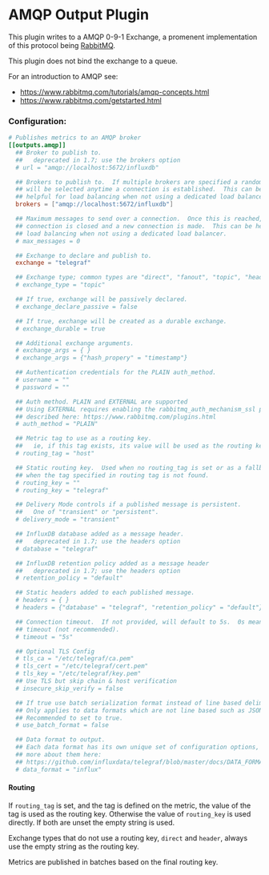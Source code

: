 # AMQP Output Plugin

This plugin writes to a AMQP 0-9-1 Exchange, a promenent implementation of this protocol being [RabbitMQ](https://www.rabbitmq.com/).

This plugin does not bind the exchange to a queue.

For an introduction to AMQP see:
- https://www.rabbitmq.com/tutorials/amqp-concepts.html
- https://www.rabbitmq.com/getstarted.html

### Configuration:
```toml
# Publishes metrics to an AMQP broker
[[outputs.amqp]]
  ## Broker to publish to.
  ##   deprecated in 1.7; use the brokers option
  # url = "amqp://localhost:5672/influxdb"

  ## Brokers to publish to.  If multiple brokers are specified a random broker
  ## will be selected anytime a connection is established.  This can be
  ## helpful for load balancing when not using a dedicated load balancer.
  brokers = ["amqp://localhost:5672/influxdb"]

  ## Maximum messages to send over a connection.  Once this is reached, the
  ## connection is closed and a new connection is made.  This can be helpful for
  ## load balancing when not using a dedicated load balancer.
  # max_messages = 0

  ## Exchange to declare and publish to.
  exchange = "telegraf"

  ## Exchange type; common types are "direct", "fanout", "topic", "header", "x-consistent-hash".
  # exchange_type = "topic"

  ## If true, exchange will be passively declared.
  # exchange_declare_passive = false

  ## If true, exchange will be created as a durable exchange.
  # exchange_durable = true

  ## Additional exchange arguments.
  # exchange_args = { }
  # exchange_args = {"hash_propery" = "timestamp"}

  ## Authentication credentials for the PLAIN auth_method.
  # username = ""
  # password = ""

  ## Auth method. PLAIN and EXTERNAL are supported
  ## Using EXTERNAL requires enabling the rabbitmq_auth_mechanism_ssl plugin as
  ## described here: https://www.rabbitmq.com/plugins.html
  # auth_method = "PLAIN"

  ## Metric tag to use as a routing key.
  ##   ie, if this tag exists, its value will be used as the routing key
  # routing_tag = "host"

  ## Static routing key.  Used when no routing_tag is set or as a fallback
  ## when the tag specified in routing tag is not found.
  # routing_key = ""
  # routing_key = "telegraf"

  ## Delivery Mode controls if a published message is persistent.
  ##   One of "transient" or "persistent".
  # delivery_mode = "transient"

  ## InfluxDB database added as a message header.
  ##   deprecated in 1.7; use the headers option
  # database = "telegraf"

  ## InfluxDB retention policy added as a message header
  ##   deprecated in 1.7; use the headers option
  # retention_policy = "default"

  ## Static headers added to each published message.
  # headers = { }
  # headers = {"database" = "telegraf", "retention_policy" = "default"}

  ## Connection timeout.  If not provided, will default to 5s.  0s means no
  ## timeout (not recommended).
  # timeout = "5s"

  ## Optional TLS Config
  # tls_ca = "/etc/telegraf/ca.pem"
  # tls_cert = "/etc/telegraf/cert.pem"
  # tls_key = "/etc/telegraf/key.pem"
  ## Use TLS but skip chain & host verification
  # insecure_skip_verify = false

  ## If true use batch serialization format instead of line based delimiting.
  ## Only applies to data formats which are not line based such as JSON.
  ## Recommended to set to true.
  # use_batch_format = false

  ## Data format to output.
  ## Each data format has its own unique set of configuration options, read
  ## more about them here:
  ## https://github.com/influxdata/telegraf/blob/master/docs/DATA_FORMATS_OUTPUT.md
  # data_format = "influx"
```

#### Routing

If `routing_tag` is set, and the tag is defined on the metric, the value of
the tag is used as the routing key.  Otherwise the value of `routing_key` is
used directly.  If both are unset the empty string is used.

Exchange types that do not use a routing key, `direct` and `header`, always
use the empty string as the routing key.

Metrics are published in batches based on the final routing key.

